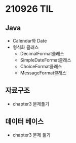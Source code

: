 # 210926 TIL
## Java
- Calendar와 Date
- 형식화 클래스
	- DecimalFormat클래스
	- SimpleDateFormat클래스
	- ChoiceFormat클래스
	- MessageFormat클래스
## 자료구조
- chapter3 문제풀기
## 데이터 베이스
- chapter3 문제 풀기

